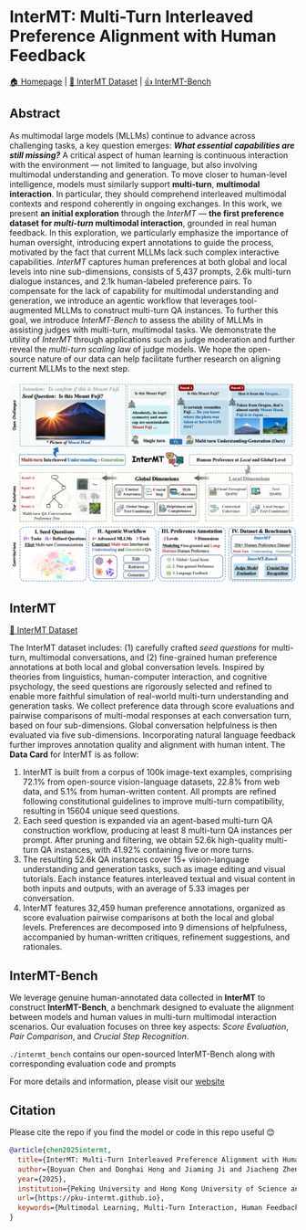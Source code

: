 


# InterMT: Multi-Turn Interleaved Preference Alignment with Human Feedback

[🏠 Homepage](https://pku-intermt.github.io/) | [🤗 InterMT Dataset](https://huggingface.co/datasets/PKU-Alignment/InterMT) | [👍 InterMT-Bench](https://github.com/cby-pku/INTERMT)


## Abstract
As multimodal large models (MLLMs) continue to advance across challenging tasks, a key question emerges: **_What essential capabilities are still missing?_**
A critical aspect of human learning is continuous interaction with the environment — not limited to language, but also involving multimodal understanding and generation. To move closer to human-level intelligence, models must similarly support **multi-turn**, **multimodal interaction**. In particular, they should comprehend interleaved multimodal contexts and respond coherently in ongoing exchanges.
In this work, we present **an initial exploration** through the *InterMT* — **the first preference dataset for _multi-turn_ multimodal interaction**, grounded in real human feedback. In this exploration, we particularly emphasize the importance of human oversight, introducing expert annotations to guide the process, motivated by the fact that current MLLMs lack such complex interactive capabilities. *InterMT* captures human preferences at both global and local levels into nine sub-dimensions, consists of 5,437 prompts, 2.6k multi-turn dialogue instances, and 2.1k human-labeled preference pairs.
To compensate for the lack of capability for multimodal understanding and generation, we introduce an agentic workflow that leverages tool-augmented MLLMs to construct multi-turn QA instances.
To further this goal, we introduce *InterMT-Bench* to assess the ability of MLLMs in assisting judges with multi-turn, multimodal tasks. We demonstrate the utility of *InterMT* through applications such as judge moderation and further reveal the _multi-turn scaling law_ of judge models.
We hope the open-source nature of our data can help facilitate further research on aligning current MLLMs to the next step.


![InterMT](./overall.png)

## InterMT
[🤗 InterMT Dataset](https://huggingface.co/datasets/PKU-Alignment/InterMT) 

The InterMT dataset includes: (1) carefully crafted *seed questions* for multi-turn, multimodal conversations, and (2) fine-grained human preference annotations at both local and global conversation levels. Inspired by theories from linguistics, human-computer interaction, and cognitive psychology, the seed questions are rigorously selected and refined to enable more faithful simulation of real-world multi-turn understanding and generation tasks.
We collect preference data through score evaluations and pairwise comparisons of multi-modal responses at each conversation turn, based on four sub-dimensions. Global conversation helpfulness is then evaluated via five sub-dimensions. Incorporating natural language feedback further improves annotation quality and alignment with human intent.
The **Data Card** for InterMT is as follow:
1. InterMT is built from a corpus of 100k image-text examples, comprising 72.1% from open-source vision-language datasets, 22.8% from web data, and 5.1% from human-written content. All prompts are refined following constitutional guidelines to improve multi-turn compatibility, resulting in 15604 unique seed questions.
2. Each seed question is expanded via an agent-based multi-turn QA construction workflow, producing at least 8 multi-turn QA instances per prompt. After pruning and filtering, we obtain 52.6k high-quality multi-turn QA instances, with 41.92% containing five or more turns.
3. The resulting 52.6k QA instances cover 15+ vision-language understanding and generation tasks, such as image editing and visual tutorials. Each instance features interleaved textual and visual content in both inputs and outputs, with an average of 5.33 images per conversation.
4. InterMT features 32,459 human preference annotations, organized as score evaluation pairwise comparisons at both the local and global levels. Preferences are decomposed into 9 dimensions of helpfulness, accompanied by human-written critiques, refinement suggestions, and rationales.



## InterMT-Bench
We leverage genuine human-annotated data collected in **InterMT** to construct **InterMT-Bench**, a benchmark designed to evaluate the alignment between models and human values in multi-turn multimodal interaction scenarios. Our evaluation focuses on three key aspects: *Score Evaluation*, *Pair Comparison*, and *Crucial Step Recognition*.

`./intermt_bench` contains our open-sourced InterMT-Bench along with corresponding evaluation code and prompts



For more details and information, please visit our [website](https://pku-intermt.github.io)

## Citation

Please cite the repo if you find the model or code in this repo useful 😊

```bibtex
@article{chen2025intermt,
  title={InterMT: Multi-Turn Interleaved Preference Alignment with Human Feedback},
  author={Boyuan Chen and Donghai Hong and Jiaming Ji and Jiacheng Zheng and Bowen Dong and Jiayi Zhou and Kaile Wang and Josef Dai and Xuyao Wang and Wenqi Chen and Qirui Zheng and Wenxin Li and Sirui Han and Yike Guo and Yaodong Yang},
  year={2025},
  institution={Peking University and Hong Kong University of Science and Technology},
  url={https://pku-intermt.github.io},
  keywords={Multimodal Learning, Multi-Turn Interaction, Human Feedback, Preference Alignment}
}
```
